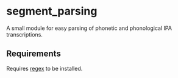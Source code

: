 # segment_parsing
A small module for easy parsing of phonetic and phonological IPA transcriptions.

## Requirements
Requires [regex](https://pypi.org/project/regex/) to be installed.
